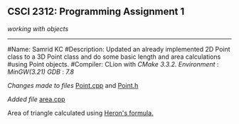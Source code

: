 ## CSCI 2312: Programming Assignment 1

_working with objects_

* * *

#Name: Samrid KC
#Description: Updated an already implemented 2D Point class to a 3D Point class and do some basic length and area calculations #using Point objects.
#Compiler: CLion with _CMake_ _3.3.2_.
          _Environment_ : _MinGW(3.21)_
          _GDB_ : _7.8_

_Changes made to files_ [Point.cpp](https://github.com/SamridKC/ucd-csci2312-pa1/blob/master/Point.cpp) and [Point.h](https://github.com/SamridKC/ucd-csci2312-pa1/blob/master/Point.h)

_Added file_ [area.cpp](https://github.com/SamridKC/ucd-csci2312-pa1/blob/master/area.cpp)

Area of triangle calculated using [Heron's formula.](https://en.wikipedia.org/wiki/Heron's_formula)

